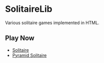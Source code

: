 # SolitaireLib
Various solitaire games implemented in HTML.
## Play Now
* [Solitaire](https://zzymyn.github.io/SolitaireLib#klondike)
* [Pyramid Solitaire](https://zzymyn.github.io/SolitaireLib#pyramid)
